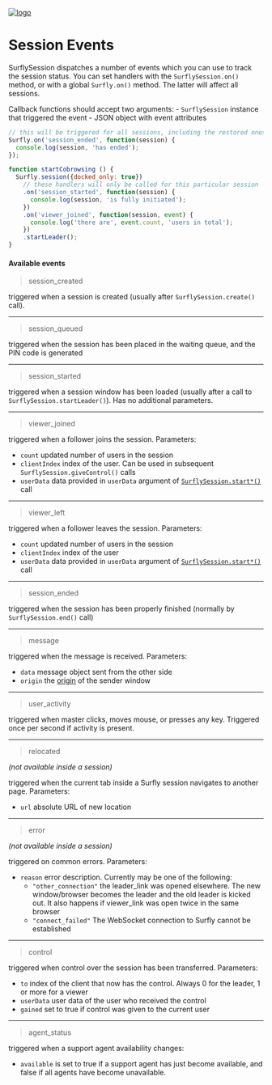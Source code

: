 <a href="https://www.surfly.com/">![logo](../images/logosmall.png)</a>

# Session Events

SurflySession dispatches a number of events which you can use to track the session status. You can set handlers with the `SurflySession.on()` method, or with a global `Surfly.on()` method. The latter will affect all sessions.

Callback functions should accept two arguments:
    - `SurflySession` instance that triggered the event
    -  JSON object with event attributes

```javascript
// this will be triggered for all sessions, including the restored ones
Surfly.on('session_ended', function(session) {
  console.log(session, 'has ended');
});

function startCobrowsing () {
  Surfly.session({docked_only: true})
    // these handlers will only be called for this particular session
    .on('session_started', function(session) {
      console.log(session, 'is fully initiated');
    })
    .on('viewer_joined', function(session, event) {
      console.log('there are', event.count, 'users in total');
    })
    .startLeader();
}
```

#### Available events

<a name="session-created"></a>
> session_created

triggered when a session is created (usually after `SurflySession.create()` call).

<hr />

<a name="session-queued"></a>
> session_queued

triggered when the session has been placed in the waiting queue, and the PIN code is generated

<hr />

<a name="session-started"></a>
> session_started

triggered when a session window has been loaded (usually after a call to `SurflySession.startLeader()`). Has no additional parameters.

<hr />

<a name="viewer-joined"></a>
> viewer_joined

triggered when a follower joins the session. Parameters:

- `count` updated number of users in the session
- `clientIndex` index of the user. Can be used in subsequent `SurflySession.giveControl()` calls
- `userData` data provided in `userData` argument of [`SurflySession.start*()`](javascript-api/surflysession_objects.md) call

<hr />

<a name="viewer-left"></a>
> viewer_left

triggered when a follower leaves the session. Parameters:

- `count` updated number of users in the session
- `clientIndex` index of the user
- `userData` data provided in `userData` argument of [`SurflySession.start*()`](javascript-api/surflysession_objects.md) call

<hr />

<a name="session-ended"></a>
> session_ended

triggered when the session has been properly finished (normally by `SurflySession.end()` call)

<hr />

<a name="message"></a>
> message

triggered when the message is received. Parameters:

- `data` message object sent from the other side
- `origin` the [origin](https://developer.mozilla.org/en-US/docs/Web/Security/Same-origin_policy) of the sender window

<hr />

<a name="user-activity"></a>
> user_activity

triggered when master clicks, moves mouse, or presses any key. Triggered once per second if activity is present.

<hr />

<a name="relocated"></a>
> relocated

_(not available inside a session)_

triggered when the current tab inside a Surfly session navigates to another page. Parameters:
- `url` absolute URL of new location

<hr />

<a name="error"></a>
>  error

_(not available inside a session)_

triggered on common errors. Parameters:
- `reason` error description. Currently may be one of the following:
  -  `"other_connection"` the leader_link was opened elsewhere. The new window/browser becomes the leader and the old leader is kicked out. It also happens if viewer_link was open twice in the same browser
  -  `"connect_failed"` The WebSocket connection to Surfly cannot be established

<hr />

<a name="control"></a>
> control

triggered when control over the session has been transferred. Parameters:
- `to` index of the client that now has the control. Always 0 for the leader, 1 or more for a viewer
- `userData` user data of the user who received the control
- `gained` set to true if control was given to the current user

<hr />

<a name="agent-status"></a>
> agent_status

triggered when a support agent availability changes:
- `available` is set to true if a support agent has just become available, and false if all agents have become unavailable.
